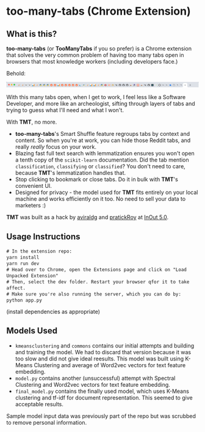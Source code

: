 # too-many-tabs (Chrome Extension)

## What is this?

**too-many-tabs** (or **TooManyTabs** if you so prefer) is a Chrome extension that solves the very common
problem of having too many tabs open in browsers that most knowledge workers (including developers face.)

Behold:

![](toomanytabs.png) 

With this many tabs open, when I get to work, I feel less like a Software Developer, and more like an archeologist, sifting through
layers of tabs and trying to guess what I'll need and what I won't.

With **TMT**, no more.

- **too-many-tabs**'s Smart Shuffle feature regroups tabs by context and content. So when you're at work, you can hide those Reddit tabs, and really *really* focus on your work.
- Blazing fast full text search with lemmatization ensures you won't open a tenth copy of the `scikit-learn` documentation. Did the tab mention `classification`,
`classifying` or `classified`? You don't need to care, because **TMT**'s lemmatization handles that.
- Stop clicking to bookmark or close tabs. Do it in bulk with **TMT**'s convenient UI. 
- Designed for privacy - the model used for **TMT** fits entirely on your local machine and works efficiently on it too. 
No need to sell your data to marketers :)

**TMT** was built as a hack by [aviraldg](https://github.com/aviraldg) and [pratickRoy](https://github.com/pratickRoy) at [InOut 5.0](https://hackinout.co).

## Usage Instructions

```
# In the extension repo:
yarn install
yarn run dev
# Head over to Chrome, open the Extensions page and click on "Load Unpacked Extension"
# Then, select the dev folder. Restart your browser qfor it to take affect.
# Make sure you're also running the server, which you can do by:
python app.py
```

(install dependencies as appropriate)

## Models Used

- `kmeansclustering` and `commons` contains our initial attempts and building and training the model. We had to discard that version because it was too slow and did not give ideal reesults.
This model was built using K-Means Clustering and average of Word2vec vectors for text feature embedding.
- `model.py` contains another (unsuccessful) attempt with Spectral Clustering and Word2vec vectors for text feature embedding.
- `final_model.py` contains the finally used model, which uses K-Means clustering and tf-idf for document representation. This seemed to give acceptable results.

Sample model input data was previously part of the repo but was scrubbed to remove personal information.